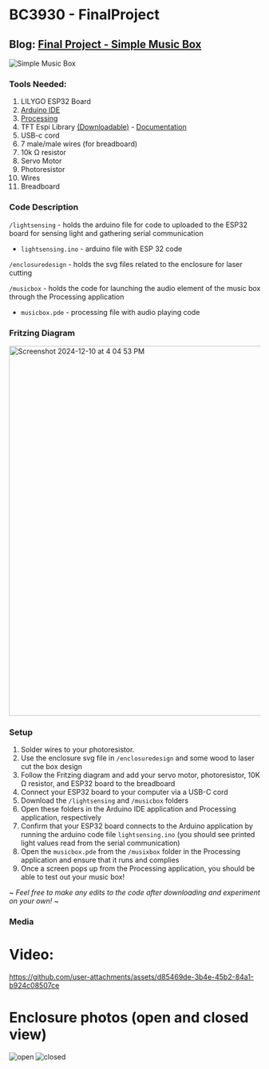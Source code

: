 # BC3930 - FinalProject

## Blog: [Final Project - Simple Music Box](https://spotted-cayenne-502.notion.site/Final-Project-Simple-Music-Box-15828a677bce800f8b93c8bbda9f6f99)

![Simple Music Box](https://github.com/user-attachments/assets/e88924c2-04cd-4fbb-b845-dcc613da39e4)


### Tools Needed:
1. LILYGO ESP32 Board
2. [Arduino IDE](https://www.arduino.cc/en/software)
3. [Processing](https://processing.org/download)
4. TFT Espi Library [(Downloadable)](https://github.com/Xinyuan-LilyGO/TTGO-T-Display)  - [Documentation](https://github.com/Bodmer/TFT_eSPI/tree/5793878d24161c1ed23ccb136f8564f332506d53)
5. USB-c cord
6. 7 male/male wires (for breadboard)
7. 10k Ω resistor
8. Servo Motor
9. Photoresistor
10. Wires
11. Breadboard

### Code Description 

`/lightsensing` - holds the arduino file for code to uploaded to the ESP32 board for sensing light and gathering serial communication 

- `lightsensing.ino` - arduino file with ESP 32 code

`/enclosuredesign` - holds the svg files related to the enclosure for laser cutting

`/musicbox` - holds the code for launching the audio element of the music box through the Processing application

- `musicbox.pde` - processing file with audio playing code
  
### Fritzing Diagram

<img width="740" alt="Screenshot 2024-12-10 at 4 04 53 PM" src="https://github.com/user-attachments/assets/32fd57d6-e7f8-4455-be79-ab1b08daceef">

### Setup
1. Solder wires to your photoresistor.
2. Use the enclosure svg file in `/enclosuredesign` and some wood to laser cut the box design
3. Follow the Fritzing diagram and add your servo motor, photoresistor, 10K Ω resistor, and ESP32 board to the breadboard
4. Connect your ESP32 board to your computer via a USB-C cord
5. Download the `/lightsensing` and `/musicbox` folders
6. Open these folders in the Arduino IDE application and Processing application, respectively
7. Confirm that your ESP32 board connects to the Arduino application by running the arduino code file `lightsensing.ino` (you should see printed light values read from the serial communication)
8. Open the `musicbox.pde` from the `/musixbox` folder in the Processing application and ensure that it runs and complies
9. Once a screen pops up from the Processing application, you should be able to test out your music box!
   
~ *Feel free to make any edits to the code after downloading and experiment on your own!* ~
### Media

# Video: 


https://github.com/user-attachments/assets/d85469de-3b4e-45b2-84a1-b924c08507ce



# Enclosure photos (open and closed view)
![open](https://github.com/user-attachments/assets/3ec398bd-7cab-4c51-abb1-d5eb1f8d38aa)
![closed](https://github.com/user-attachments/assets/edaaa1ab-e3e9-4c5a-8da3-2d98794d2ece)

